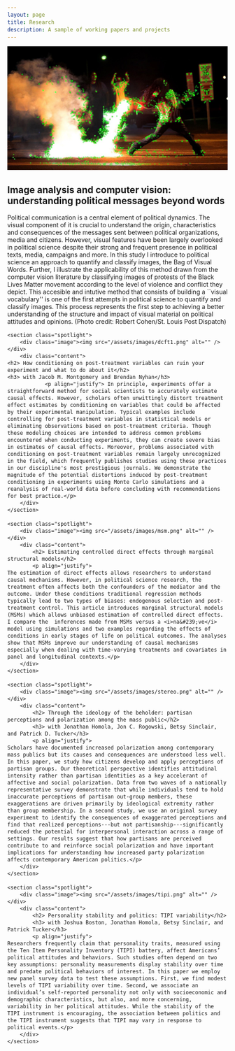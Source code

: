 ```yaml
---
layout: page
title: Research
description: A sample of working papers and projects
---
```


<section id="two" class="wrapper alt style2">
	<section class="spotlight">
		<div class="image"><img src="/assets/images/ferguson10_kp.jpg" alt="" /></div>
		<div class="content">
			<h2>Image analysis and computer vision: understanding political messages beyond words</h2>
			<p> Political communication is a central element of political dynamics. The visual component of it is crucial to understand the origin, characteristics and consequences of the messages sent between political organizations, media and citizens. However, visual features have been largely overlooked in political science despite their strong and frequent presence in political texts, media, campaigns and more. In this study I introduce to political science an approach to quantify and classify images, the Bag of Visual Words. Further, I illustrate the applicability of this method drawn from the computer vision literature by classifying images of protests of the Black Lives Matter movement according to the level of violence and conflict they depict. This accesible and intutive method that consists of building a ``visual vocabulary'' is one of the first attempts in political science to quantify and classify images. This process represents the first step to achieving a better understanding of the structure and impact of visual material on political attitudes and opinions. <span style="color: ##DCDCDC">(Photo credit: Robert Cohen/St. Louis Post Dispatch)</span></p>
		</div>
	</section>

	<section class="spotlight">
		<div class="image"><img src="/assets/images/dcft1.png" alt="" /></div>
		<div class="content">
	<h2> How conditioning on post-treatment variables can ruin your experiment and what to do about it</h2>
	<h3> with Jacob M. Montgomery and Brendan Nyhan</h3>
				<p align="justify"> In principle, experiments offer a straightforward method for social scientists to accurately estimate causal effects. However, scholars often unwittingly distort treatment effect estimates by conditioning on variables that could be affected by their experimental manipulation. Typical examples include controlling for post-treatment variables in statistical models or eliminating observations based on post-treatment criteria. Though these modeling choices are intended to address common problems encountered when conducting experiments, they can create severe bias in estimates of causal effects. Moreover, problems associated with conditioning on post-treatment variables remain largely unrecognized in the field, which frequently publishes studies using these practices in our discipline's most prestigious journals. We demonstrate the magnitude of the potential distortions induced by post-treatment conditioning in experiments using Monte Carlo simulations and a reanalysis of real-world data before concluding with recommendations for best practice.</p>
		</div>
	</section>
	
	<section class="spotlight">
		<div class="image"><img src="/assets/images/msm.png" alt="" /></div>
		<div class="content">
			<h2> Estimating controlled direct effects through marginal structural models</h2>
			<p align="justify">
	The estimation of direct effects allows researchers to understand causal mechanisms. However, in political science research, the treatment often affects both the confounders of the mediator and the outcome. Under these conditions traditional regression methods typically lead to two types of biases: endogenous selection and post-treatment control. This article introduces marginal structural models (MSMs) which allows unbiased estimation of controlled direct effects. I compare the  inferences made from MSMs versus a <i>na&#239;ve</i> model using simulations and two examples regarding the effects of conditions in early stages of life on political outcomes. The analyses show that MSMs improve our understanding of causal mechanisms especially when dealing with time-varying treatments and covariates in panel and longitudinal contexts.</p>
		</div>
	</section>
	
	<section class="spotlight">
		<div class="image"><img src="/assets/images/stereo.png" alt="" /></div>
		<div class="content">
			<h2> Through the ideology of the beholder: partisan perceptions and polarization among the mass public</h2>
			<h3> with Jonathan Homola, Jon C. Rogowski, Betsy Sinclair, and Patrick D. Tucker</h3>
			<p align="justify">
	Scholars have documented increased polarization among contemporary mass publics but its causes and consequences are understood less well. In this paper, we study how citizens develop and apply perceptions of partisan groups. Our theoretical perspective identifies attitudinal intensity rather than partisan identities as a key accelerant of affective and social polarization. Data from two waves of a nationally representative survey demonstrate that while individuals tend to hold inaccurate perceptions of partisan out-group members, these exaggerations are driven primarily by ideological extremity rather than group membership. In a second study, we use an original survey experiment to identify the consequences of exaggerated perceptions and find that realized perceptions---but not partisanship---significantly reduced the potential for interpersonal interaction across a range of settings. Our results suggest that how partisans are perceived contribute to and reinforce social polarization and have important implications for understanding how increased party polarization affects contemporary American politics.</p>
		</div>
	</section>

	<section class="spotlight">
		<div class="image"><img src="/assets/images/tipi.png" alt="" /></div>
		<div class="content">
			<h2> Personality stability and politics: TIPI variability</h2>
			<h3> with Joshua Boston, Jonathan Homola, Betsy Sinclair, and Patrick Tucker</h3>
			<p align="justify">
	Researchers frequently claim that personality traits, measured using the Ten Item Personality Inventory (TIPI) battery, affect Americans’ political attitudes and behaviors. Such studies often depend on two key assumptions: personality measurements display stability over time and predate political behaviors of interest. In this paper we employ new panel survey data to test these assumptions. First, we find modest levels of TIPI variability over time. Second, we associate an individual’s self-reported personality not only with socioeconomic and demographic characteristics, but also, and more concerning, variability in her political attitudes. While the stability of the TIPI instrument is encouraging, the association between politics and the TIPI instrument suggests that TIPI may vary in response to political events.</p>
		</div>
	</section>
</section>
